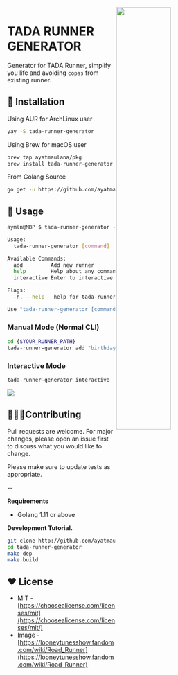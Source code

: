 
<img src="https://images-na.ssl-images-amazon.com/images/I/71xBAstQ3%2BL._AC_SL1500_.jpg" style="width:50%" align="right" />

# TADA RUNNER GENERATOR

Generator for TADA Runner, simplify you life and avoiding `copas` from existing runner.

## 🚀 Installation

Using AUR for ArchLinux user
```bash
yay -S tada-runner-generator
```

Using Brew for macOS user
```bash
brew tap ayatmaulana/pkg
brew install tada-runner-generator
```

From Golang Source

```bash
go get -u https://github.com/ayatmaulana/tada-runner-generator
```

## 👀 Usage
```bash
aymln@MBP $ tada-runner-generator --help

Usage:
  tada-runner-generator [command]

Available Commands:
  add         Add new runner
  help        Help about any command
  interactive Enter to interactive mode

Flags:
  -h, --help   help for tada-runner-generator

Use "tada-runner-generator [command] --help" for more information about a command.
```


### Manual Mode (Normal CLI)


```bash
cd {$YOUR_RUNNER_PATH}
tada-runner-generator add "birthday-notification" -i -c
```

### Interactive Mode
```bash
tada-runner-generator interactive
```

<img src="https://raw.githubusercontent.com/ayatmaulana/tada-runner-generator/master/img/interactive.gif" />

<!-- ### VS Code Extension -->


## 👨🏻‍💻Contributing
Pull requests are welcome. For major changes, please open an issue first to discuss what you would like to change.

Please make sure to update tests as appropriate.

--



**Requirements**
- Golang 1.11 or above


**Development Tutorial.**

```bash
git clone http://github.com/ayatmaulana/tada-runner-generator
cd tada-runner-generator
make dep
make build
```

## ❤️ License
- MIT - [https://choosealicense.com/licenses/mit](https://choosealicense.com/licenses/mit/)
- Image - [https://looneytunesshow.fandom.com/wiki/Road_Runner](https://looneytunesshow.fandom.com/wiki/Road_Runner)
